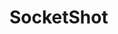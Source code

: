 # SocketShot




	
</div>
<div id="gameLoader">
	<div class="loader">
	</div>
	
</div>
    
<div style="display:none;" id="mainContent">
	<div id="homepageBanner">
		<h1 style="filter: drop-shadow(0 0 0.35rem black);">Welcome to the SocketShot Alpha</h1>
		<h2 style="filter: drop-shadow(0 0 0.35rem black);">Free-to-Play Top Down Multiplayer Shooter</h2>
		<div id="playNowButtonWrapperDiv">
			<button id="bigAssPlayNow" class="RWButton heavyTextShadow" onclick="getJoinableServer({server:'any'})">Play Now!</button> https://socketshot.io/			<br>
	
# Created by [great game studio]
